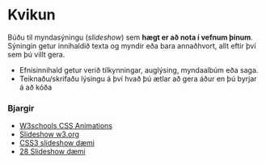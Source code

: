 # Kvikun 

Búðu til myndasýningu (_slideshow_) sem **hægt er að nota í vefnum þínum**.
Sýningin getur innihaldið texta og myndir eða bara annaðhvort, allt eftir því sem þú villt gera.

* Efnisinnihald getur verið tilkynningar, auglýsing, myndaalbúm eða saga.
* Teiknaðu/skrifaðu lýsingu á því hvað þú ætlar að gera áður en þú byrjar á að kóða

### Bjargir

* [W3schools CSS Animations](https://www.w3schools.com/css/css3_animations.asp)
* [Slideshow w3.org](https://www.w3.org/Style/Examples/007/slideshow.en.html#top)
* [CSS3 slideshow dæmi](https://codeshack.io/pure-css3-image-slideshow-example/)
* [28 Slideshow dæmi](https://freefrontend.com/css-slideshows/)

